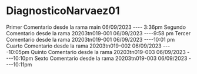 # DiagnosticoNarvaez01

Primer Comentario desde la rama main 06/09/2023  ---- 3:36pm
Segundo Comentario desde la rama 20203tn019-001    06/09/2023 ----9:58 pm
Tercer Comentario desde la rama 20203tn019-001    06/09/2023 ----10:01 pm
Cuarto Comentario desde la rama 20203tn019-002    06/09/2023 ----10:05pm
Quinto Comentario desde la rama 20203tn019-003    06/09/2023 ----10:10pm
Sexto Comentario desde la rama 20203tn019-003    06/09/2023 ----10:11pm

